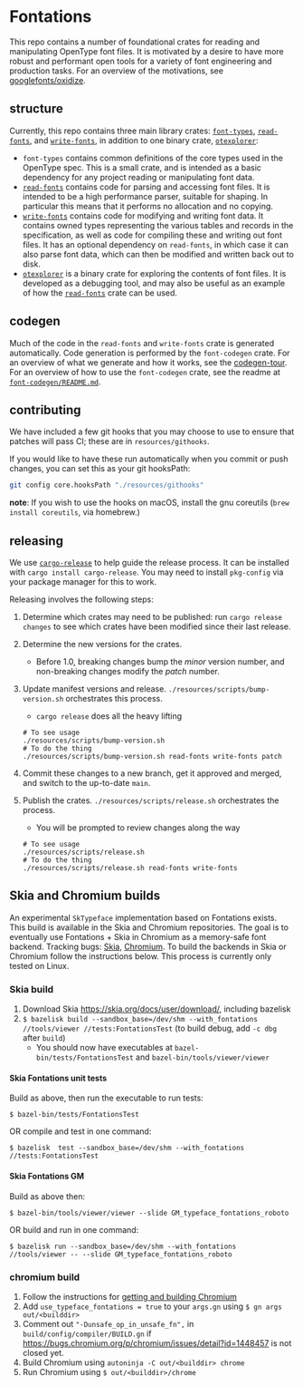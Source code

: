 # Fontations

This repo contains a number of foundational crates for reading and
manipulating OpenType font files. It is motivated by a desire to have more
robust and performant open tools for a variety of font engineering and
production tasks. For an overview of the motivations, see
[googlefonts/oxidize][oxidize].


## structure

Currently, this repo contains three main library crates: [`font-types`][], [`read-fonts`][],
and [`write-fonts`][], in addition to one binary crate, [`otexplorer`][]:

- `font-types` contains common definitions of the core types used in the
  OpenType spec. This is a small crate, and is intended as a basic dependency
  for any project reading or manipulating font data.
- [`read-fonts`][] contains code for parsing and accessing font files. It is
  intended to be a high performance parser, suitable for shaping. In particular
  this means that it performs no allocation and no copying.
- [`write-fonts`][] contains code for modifying and writing font data. It contains
  owned types representing the various tables and records in the specification,
  as well as code for compiling these and writing out font files. It has an
  optional dependency on `read-fonts`, in which case it can also parse font
  data, which can then be modified and written back out to disk.
- [`otexplorer`][] is a binary crate for exploring the contents of font files.
  It is developed as a debugging tool, and may also be useful as an example of
  how the [`read-fonts`][] crate can be used.

## codegen

Much of the code in the `read-fonts` and `write-fonts` crate is generated
automatically. Code generation is performed by the `font-codegen` crate. For an
overview of what we generate and how it works, see the [codegen-tour][]. For an
overview of how to use the `font-codegen` crate, see the readme at
[`font-codegen/README.md`][codegen-readme].

## contributing

We have included a few git hooks that you may choose to use to ensure that
patches will pass CI; these are in `resources/githooks`.

If you would like to have these run automatically when you commit or push
changes, you can set this as your git hooksPath:

```sh
git config core.hooksPath "./resources/githooks"
```

**note**: If you wish to use the hooks on macOS, install the gnu coreutils
(`brew install coreutils`, via homebrew.)

## releasing

We use [`cargo-release`] to help guide the release process. It can be installed
with `cargo install cargo-release`. You may need to install `pkg-config` via your
package manager for this to work.

Releasing involves the following steps:

1. Determine which crates may need to be published: run `cargo release changes`
   to see which crates have been modified since their last release.
1. Determine the new versions for the crates.
   * Before 1.0, breaking changes bump the *minor* version number, and non-breaking changes modify the *patch* number.
1. Update manifest versions and release. `./resources/scripts/bump-version.sh` orchestrates this process.
   * `cargo release` does all the heavy lifting

   ```shell
   # To see usage
   ./resources/scripts/bump-version.sh
   # To do the thing
   ./resources/scripts/bump-version.sh read-fonts write-fonts patch
   ```

1. Commit these changes to a new branch, get it approved and merged, and switch
   to the up-to-date `main`.
1. Publish the crates. `./resources/scripts/release.sh` orchestrates the process.
   * You will be prompted to review changes along the way

   ```shell
   # To see usage
   ./resources/scripts/release.sh
   # To do the thing
   ./resources/scripts/release.sh read-fonts write-fonts
   ```

## Skia and Chromium builds

An experimental `SkTypeface` implementation based on Fontations exists. This
build is available in the Skia and Chromium repositories. The goal is to
eventually use Fontations + Skia in Chromium as a memory-safe font
backend. Tracking bugs: [Skia](https://crbug.com/skia/14259),
[Chromium](https://crbug.com/1446251). To build the backends in Skia or Chromium
follow the instructions below. This process is currently only tested on Linux.

### Skia build

1. Download Skia https://skia.org/docs/user/download/, including bazelisk
1. `$ bazelisk build --sandbox_base=/dev/shm --with_fontations //tools/viewer
   //tests:FontationsTest` (to build debug, add `-c dbg` after `build`)
   * You should now have executables at `bazel-bin/tests/FontationsTest` and `bazel-bin/tools/viewer/viewer`

#### Skia Fontations unit tests

Build as above, then run the executable to run tests:

`$ bazel-bin/tests/FontationsTest`

OR compile and test in one command:

`$ bazelisk  test --sandbox_base=/dev/shm --with_fontations //tests:FontationsTest`

#### Skia Fontations GM

Build as above then:

`$ bazel-bin/tools/viewer/viewer --slide GM_typeface_fontations_roboto`

OR build and run in one command:

`$ bazelisk run --sandbox_base=/dev/shm --with_fontations //tools/viewer -- --slide GM_typeface_fontations_roboto`

### chromium build

1. Follow the instructions for [getting and building
   Chromium](https://chromium.googlesource.com/chromium/src/+/main/docs/linux/build_instructions.md)
1. Add `use_typeface_fontations = true` to your `args.gn` using `$ gn args
   out/<builddir>`
1. Comment out `"-Dunsafe_op_in_unsafe_fn",` in `build/config/compiler/BUILD.gn`
   if https://bugs.chromium.org/p/chromium/issues/detail?id=1448457 is not
   closed yet.
1. Build Chromium using `autoninja -C out/<builddir> chrome`
1. Run Chromium using `$ out/<builddir>/chrome`

[codegen-readme]: ./font-codegen/README.md
[`read-fonts`]: ./read-fonts
[`font-types`]: ./font-types
[`write-fonts`]: ./write-fonts
[`otexplorer`]: ./otexplorer
[oxidize]: https://github.com/googlefonts/oxidize
[codegen-tour]: ./docs/codegen-tour.md
[`cargo-release`]: https://github.com/crate-ci/cargo-release
